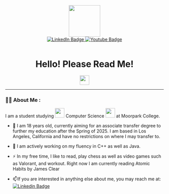 <div id="header" align="center">
  <img src="https://media.giphy.com/media/3oKIPnAiaMCws8nOsE/giphy.gif" width="100"/>
</div>

<div id="badges" align="center">
  <a href="https://www.linkedin.com/in/benjamin-yu-23599028a/">
    <img src="https://img.shields.io/badge/LinkedIn-blue?style=for-the-badge&logo=linkedin&logoColor=white" alt="LinkedIn Badge"/>
  </a>
  <a href="https://www.youtube.com/channel/UCLmfITiXS22Sp3W051ioKFw">
    <img src="https://img.shields.io/badge/YouTube-red?style=for-the-badge&logo=youtube&logoColor=white" alt="Youtube Badge"/>
  </a>
</div>

<p align="center">
  <img align="center" src="https://komarev.com/ghpvc/?username=shiineng&style=flat-square&color=blue" alt=""/>
</p>

<div align="center">
  <h1>Hello! Please Read Me!</h1>
  <img src="https://media.tenor.com/CwMlnO0giRYAAAAC/gengar-gengar-pokemon.gif" width="30px" style="display: block; margin: 0 auto;">
</div>

---

### :man_technologist: About Me :
I am a student studying <img src="https://media.giphy.com/media/WUlplcMpOCEmTGBtBW/giphy.gif" width="30"> Computer Science <img src="https://media.giphy.com/media/WUlplcMpOCEmTGBtBW/giphy.gif" width="30"> at Moorpark College.
- :telescope: I am 18 years old, currently aiming for an associate transfer degree to further my education after the Spring of 2025. I am based in Los Angeles, California and have no restrictions on where I may transfer to.

- :seedling: I am actively working on my fluency in C++ as well as Java.

- :zap: In my free time, I like to read, play chess as well as video games such as Valorant, and workout. Right now I am currently reading Atomic Habits by James Clear

- :mailbox:If you are interested in anything else about me, you may reach me at: [![Linkedin Badge](https://img.shields.io/badge/-LinkedIn-blue?style=flat&logo=Linkedin&logoColor=white)](https://www.linkedin.com/in/benjamin-yu-23599028a/)
